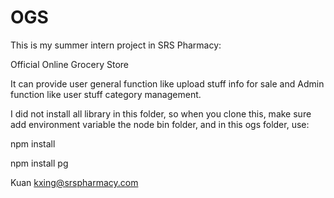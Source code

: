 OGS
===

This is my summer intern project in SRS Pharmacy:

Official Online Grocery Store

It can provide user general function like upload stuff info for sale
and Admin function like user stuff category management.

I did not install all library in this folder, so when you clone this,
make sure add environment variable the node bin folder, and in this ogs folder, use:

npm install


npm install pg


Kuan
kxing@srspharmacy.com

